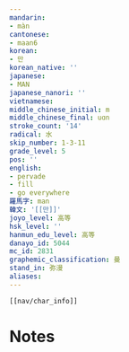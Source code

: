 ```yaml
---
mandarin:
- màn
cantonese:
- maan6
korean:
- 만
korean_native: ''
japanese:
- MAN
japanese_nanori: ''
vietnamese:
middle_chinese_initial: m
middle_chinese_final: uɑn
stroke_count: '14'
radical: 水
skip_number: 1-3-11
grade_level: 5
pos: ''
english:
- pervade
- fill
- go everywhere
羅馬字: man
韓文: '[[만]]'
joyo_level: 高等
hsk_level: ''
hanmun_edu_level: 高等
danayo_id: 5044
mc_id: 2831
graphemic_classification: 曼
stand_in: 弥漫
aliases:
---
```

```meta-bind-embed
[[nav/char_info]]
```

# Notes
